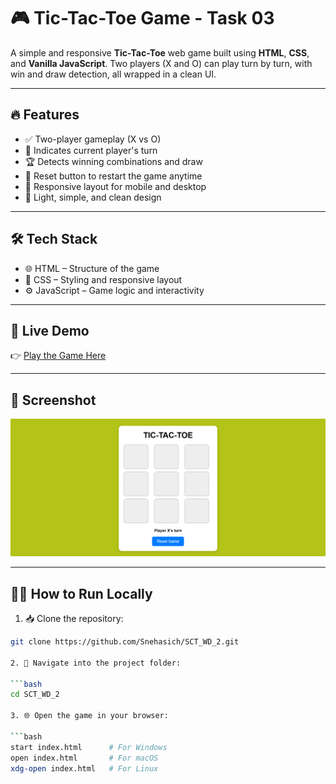 # 🎮 Tic-Tac-Toe Game - Task 03

A simple and responsive **Tic-Tac-Toe** web game built using **HTML**, **CSS**, and **Vanilla JavaScript**. Two players (X and O) can play turn by turn, with win and draw detection, all wrapped in a clean UI.

---

## 🔥 Features

- ✅ Two-player gameplay (X vs O)
- 🎯 Indicates current player's turn
- 🏆 Detects winning combinations and draw
- 🔁 Reset button to restart the game anytime
- 📱 Responsive layout for mobile and desktop
- 🎨 Light, simple, and clean design

---

## 🛠️ Tech Stack

- 🌐 HTML – Structure of the game
- 🎨 CSS – Styling and responsive layout
- ⚙️ JavaScript – Game logic and interactivity

---

## 🚀 Live Demo

👉 [Play the Game Here](https://snehasich.github.io/SCT_WD_3/)

---

## 📸 Screenshot

![Tic-Tac-Toe Preview](./tic-tac-toe.png)  
<!-- Replace 'screenshot.png' with your actual image file in the repo -->

---

## 🧑‍💻 How to Run Locally

1. 📥 Clone the repository:

```bash
git clone https://github.com/Snehasich/SCT_WD_2.git

2. 📂 Navigate into the project folder:

```bash
cd SCT_WD_2

3. 🌐 Open the game in your browser:

```bash
start index.html      # For Windows
open index.html       # For macOS
xdg-open index.html   # For Linux

